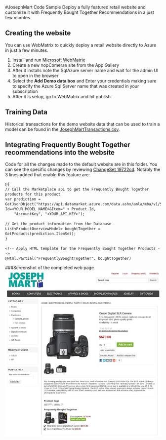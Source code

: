#JosephMart Code Sample
Deploy a fully featured retail website and customize it with Frequently Bought Together Recommendations in a just few minutes.

## Creating the website
You can use WebMatrix to quickly deploy a retail website directly to Azure in just a few minutes.

1. Install and run [Microsoft WebMatrix](http://www.microsoft.com/web/webmatrix/)
2.	Create a new nopComerse site from the App Gallery
3.	After it installs note the SqlAzure server name and wait for the admin UI to open in the browser
4.	Select the **Add Demo data box** and Enter your credentials making sure to specify the Azure Sql Server name that was created in your subscription
5.	After it is setup, go to WebMatrix and hit publish.

## Training Data
Historical transactions for the demo website data that can be used to train a model can be found in the [JosephMartTransactions.csv](./JosephMartTransactions.csv).

## Integrating Frequently Bought Together recommendations into the website
Code for all the changes made to the default website are in this folder.  You can see the specific changes by reviewing [ChangeSet 19722cd](https://github.com/Azure/Azure-MachineLearning-DataScience/commit/19722cd86d1d6de0ffda4ed11d0d152488e2436f).  Notably the 3 lines added that enable this feature are:

	@{
    // Call the Marketplace api to get the Frequently Bought Together products for this product
    var prediction = GetJsonObject("https://api.datamarket.azure.com/data.ashx/amla/mba/v1/Score?Id=<YOUR_MODEL_NAME>&Item=" + Product.Id,
        "AccountKey", "<YOUR_API_KEY>");

    // Get the product information from the Database
    List<ProductOverviewModel> boughtTogether = GetProducts(prediction.ItemSet);
	}

	<!-- Apply HTML template for the Frequently Bought Together Products -->
	@Html.Partial("FrequentlyBoughtTogether", boughtTogether)  


###Screenshot of the completed web page
![JosephMart][1]

[1]: ./screenshot.jpg
